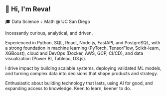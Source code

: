 ## 👋 Hi, I'm Reva!

🎓 Data Science ÷ Math @ UC San Diego  

Incessantly curious, analytical, and driven.

Experienced in Python, SQL, React, Node.js, FastAPI, and PostgreSQL, with a strong foundation in machine learning (PyTorch, TensorFlow, Scikit-learn, XGBoost), cloud and DevOps (Docker, AWS, GCP, CI/CD), and data visualization (Power BI, Tableau, D3.js). 

I drive impact by building scalable systems, deploying validated ML models, and turning complex data into decisions that shape products and strategy.

Enthusiastic about building technology that lasts, using AI for good, and expanding access to knowledge. Keen to learn, keener to do.
